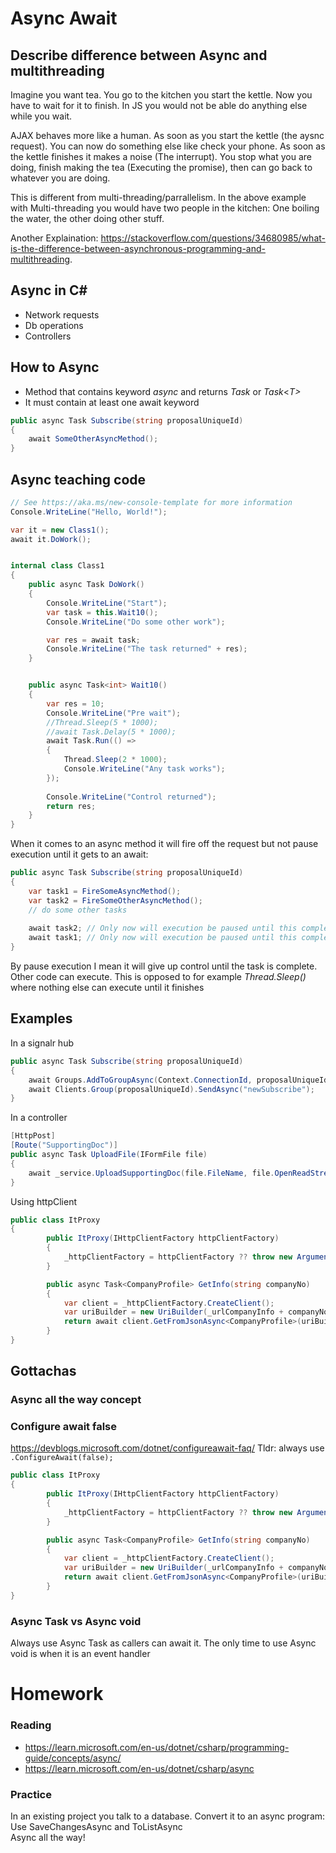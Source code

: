 # Async Await

## Describe difference between Async and multithreading
Imagine you want tea. You go to the kitchen you start the kettle. Now you have to wait for it to finish. In JS you would not be able do anything else while you wait.

AJAX behaves more like a human. As soon as you start the kettle (the aysnc request). You can now do something else like check your phone. As soon as the kettle finishes it makes a noise (The interrupt). You stop what you are doing, finish making the tea (Executing the promise), then can go back to whatever you are doing.

This is different from multi-threading/parrallelism. In the above example with Multi-threading you would have two people in the kitchen: One boiling the water, the other doing other stuff.

Another Explaination: https://stackoverflow.com/questions/34680985/what-is-the-difference-between-asynchronous-programming-and-multithreading.

## Async in C#
- Network requests
- Db operations
- Controllers

## How to Async
- Method that contains keyword _async_ and returns _Task_ or _Task_<_T>_
- It must contain at least one await keyword
```cs
public async Task Subscribe(string proposalUniqueId)
{
    await SomeOtherAsyncMethod();
}
```
## Async teaching code
```cs
// See https://aka.ms/new-console-template for more information
Console.WriteLine("Hello, World!");

var it = new Class1();
await it.DoWork();


internal class Class1
{
    public async Task DoWork()
    {
        Console.WriteLine("Start");
        var task = this.Wait10();
        Console.WriteLine("Do some other work");

        var res = await task;
        Console.WriteLine("The task returned" + res);
    }


    public async Task<int> Wait10()
    {
        var res = 10;
        Console.WriteLine("Pre wait");
        //Thread.Sleep(5 * 1000);
        //await Task.Delay(5 * 1000);
        await Task.Run(() =>
        {
            Thread.Sleep(2 * 1000);
            Console.WriteLine("Any task works");
        });
     
        Console.WriteLine("Control returned");
        return res;
    } 
}
```

When it comes to an async method it will fire off the request but not pause execution until it gets to an await:
```cs
public async Task Subscribe(string proposalUniqueId)
{
    var task1 = FireSomeAsyncMethod();
    var task2 = FireSomeOtherAsyncMethod();
    // do some other tasks
    
    await task2; // Only now will execution be paused until this completes
    await task1; // Only now will execution be paused until this completes
}
```
By pause execution I mean it will give up control until the task is complete. Other code can execute. This is opposed to for example _Thread.Sleep()_ where nothing else can execute until it finishes

    
## Examples
In a signalr hub
```cs
public async Task Subscribe(string proposalUniqueId)
{
    await Groups.AddToGroupAsync(Context.ConnectionId, proposalUniqueId);
    await Clients.Group(proposalUniqueId).SendAsync("newSubscribe");
}
```
        
In a controller
```cs
[HttpPost]
[Route("SupportingDoc")]
public async Task UploadFile(IFormFile file)
{
    await _service.UploadSupportingDoc(file.FileName, file.OpenReadStream());
}
```

Using httpClient
```cs
public class ItProxy
{
        public ItProxy(IHttpClientFactory httpClientFactory)
        {
            _httpClientFactory = httpClientFactory ?? throw new ArgumentNullException(nameof(httpClientFactory));
        }

        public async Task<CompanyProfile> GetInfo(string companyNo)
        {
            var client = _httpClientFactory.CreateClient();
            var uriBuilder = new UriBuilder(_urlCompanyInfo + companyNo);
            return await client.GetFromJsonAsync<CompanyProfile>(uriBuilder.Uri).ConfigureAwait(false);
        }
}
```



## Gottachas
### Async all the way concept

### Configure await false
https://devblogs.microsoft.com/dotnet/configureawait-faq/
Tldr: always use `.ConfigureAwait(false);`

```cs
public class ItProxy
{
        public ItProxy(IHttpClientFactory httpClientFactory)
        {
            _httpClientFactory = httpClientFactory ?? throw new ArgumentNullException(nameof(httpClientFactory));
        }

        public async Task<CompanyProfile> GetInfo(string companyNo)
        {
            var client = _httpClientFactory.CreateClient();
            var uriBuilder = new UriBuilder(_urlCompanyInfo + companyNo);
            return await client.GetFromJsonAsync<CompanyProfile>(uriBuilder.Uri).ConfigureAwait(false);
        }
}
```

### Async Task vs Async void
Always use Async Task as callers can await it. The only time to use Async void is when it is an event handler




# Homework
### Reading
- https://learn.microsoft.com/en-us/dotnet/csharp/programming-guide/concepts/async/
- https://learn.microsoft.com/en-us/dotnet/csharp/async

### Practice
In an existing project you talk to a database. Convert it to an async program:  
Use SaveChangesAsync and ToListAsync  
Async all the way!

